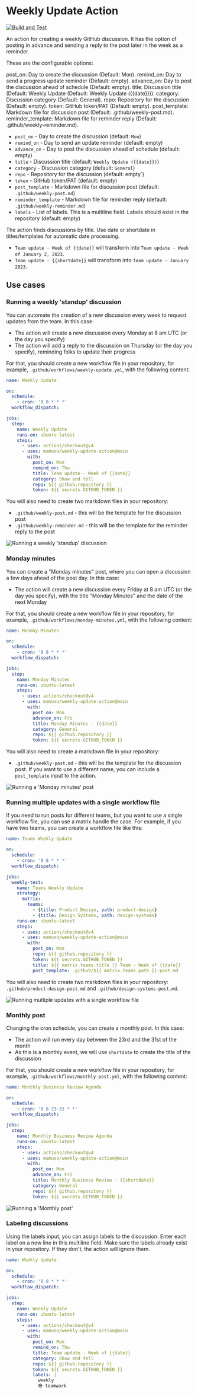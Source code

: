 # Weekly Update Action

[![Build and Test](https://github.com/mamuso/weekly-update-action/actions/workflows/test.yml/badge.svg)](https://github.com/mamuso/weekly-update-action/actions/workflows/test.yml)

An action for creating a weekly GitHub discussion. It has the option of posting in advance and sending a reply to the post later in the week as a reminder.

These are the configurable options:

post_on: Day to create the discussion (Default: Mon).
remind_on: Day to send a progress update reminder (Default: empty).
advance_on: Day to post the discussion ahead of schedule (Default: empty).
title: Discussion title (Default: Weekly Update (Default: Weekly Update ({{date}})).
category: Discussion category (Default: General).
repo: Repository for the discussion (Default: empty).
token: GitHub token/PAT (Default: empty).
post_template: Markdown file for discussion post (Default: .github/weekly-post.md).
reminder_template: Markdown file for reminder reply (Default: .github/weekly-reminder.md).

- `post_on` - Day to create the discussion (default: `Mon`)
- `remind_on` - Day to send an update reminder (default: empty)
- `advance_on` - Day to post the discussion ahead of schedule (default: empty)
- `title` - Discussion title (default: `Weekly Update ({{date}})`)
- `category` - Discussion category (default: `General`)
- `repo` - Repository for the discussion (default: empty`)
- `token` - GitHub token/PAT (default: empty)
- `post_template` - Markdown file for discussion post (default: `.github/weekly-post.md`)
- `reminder_template` - Markdown file for reminder reply (default: `.github/weekly-reminder.md`)
- `labels` - List of labels. This is a multiline field. Labels should exist in the repository (default: empty)

The action finds discussions by title. Use date or shortdate in titles/templates for automatic date processing.

- `Team update - Week of {{date}}` will transform into `Team update - Week of January 2, 2023`.
- `Team update - {{shortdate}}` will transform into `Team update - January 2023`.

## Use cases

### Running a weekly 'standup' discussion

You can automate the creation of a new discussion every week to request updates from the team. In this case:

- The action will create a new discussion every Monday at 8 am UTC (or the day you specify)
- The action will add a reply to the discussion on Thursday (or the day you specify), reminding folks to update their progress

For that, you should create a new workflow file in your repository, for example, `.github/workflows/weekly-update.yml`, with the following content:

```yaml
name: Weekly Update

on:
  schedule:
    - cron: '0 8 * * *'
  workflow_dispatch:

jobs:
  step:
    name: Weekly Update
    runs-on: ubuntu-latest
    steps:
      - uses: actions/checkout@v4
      - uses: mamuso/weekly-update-action@main
        with:
          post_on: Mon
          remind_on: Thu
          title: Team update - Week of {{date}}
          category: Show and tell
          repo: ${{ github.repository }}
          token: ${{ secrets.GITHUB_TOKEN }}
```

You will also need to create two markdown files in your repository:

- `.github/weekly-post.md` - this will be the template for the discussion post
- `.github/weekly-reminder.md` - this will be the template for the reminder reply to the post

![Running a weekly 'standup' discussion](https://user-images.githubusercontent.com/3992/211126881-8e60f290-d56f-4a20-8d3f-bb870d345922.png)

### Monday minutes

You can create a "Monday minutes" post, where you can open a discussion a few days ahead of the post day. In this case:

- The action will create a new discussion every Friday at 8 am UTC (or the day you specify), with the title "Monday Minutes" and the date of the next Monday

For that, you should create a new workflow file in your repository, for example, `.github/workflows/monday-minutes.yml`, with the following content:

```yaml
name: Monday Minutes

on:
  schedule:
    - cron: '0 8 * * *'
  workflow_dispatch:

jobs:
  step:
    name: Monday Minutes
    runs-on: ubuntu-latest
    steps:
      - uses: actions/checkout@v4
      - uses: mamuso/weekly-update-action@main
        with:
          post_on: Mon
          advance_on: Fri
          title: Monday Minutes - {{date}}
          category: General
          repo: ${{ github.repository }}
          token: ${{ secrets.GITHUB_TOKEN }}
```

You will also need to create a markdown file in your repository:

- `.github/weekly-post.md` - this will be the template for the discussion post. If you want to use a different name, you can include a `post_template` input to the action.

![Running a 'Monday minutes' post](https://user-images.githubusercontent.com/3992/211245515-41b8b9f3-e8b3-48c9-8434-64c591267fc9.png)

### Running multiple updates with a single workflow file

If you need to run posts for different teams, but you want to use a single workflow file, you can use a matrix handle the case. For example, if you have two teams, you can create a workflow file like this:

```yaml
name: Teams Weekly Update

on:
  schedule:
    - cron: '0 8 * * *'
  workflow_dispatch:

jobs:
  weekly-test:
    name: Teams Weekly Update
    strategy:
      matrix:
        teams:
          - {title: Product Design, path: product-design}
          - {title: Design Systems, path: design-systems}
    runs-on: ubuntu-latest
    steps:
      - uses: actions/checkout@v4
      - uses: mamuso/weekly-update-action@main
        with:
          post_on: Mon
          repo: ${{ github.repository }}
          token: ${{ secrets.GITHUB_TOKEN }}
          title: ${{ matrix.teams.title }} Team - Week of {{date}}
          post_template: .github/${{ matrix.teams.path }}-post.md
```

You will also need to create two markdown files in your repository: `.github/product-design-post.md` and `.github/design-systems-post.md`.

![Running multiple updates with a single workflow file](https://user-images.githubusercontent.com/3992/211471996-7328aa46-ab61-46c0-a17d-92543d941fa4.png)

### Monthly post

Changing the cron schedule, you can create a monthly post. In this case:

- The action will run every day between the 23rd and the 31st of the month
- As this is a monthly event, we will use `shortdate` to create the title of the discussion

For that, you should create a new workflow file in your repository, for example, `.github/workflows/monthly-post.yml`, with the following content:

```yaml
name: Monthly Business Review Agenda

on:
  schedule:
    - cron: '0 8 23-31 * *'
  workflow_dispatch:

jobs:
  step:
    name: Monthly Business Review Agenda
    runs-on: ubuntu-latest
    steps:
      - uses: actions/checkout@v4
      - uses: mamuso/weekly-update-action@main
        with:
          post_on: Mon
          advance_on: Fri
          title: Monthly Business Review - {{shortdate}}
          category: General
          repo: ${{ github.repository }}
          token: ${{ secrets.GITHUB_TOKEN }}
```

![Running a 'Monthly post'](https://user-images.githubusercontent.com/3992/211470297-2df440fa-bf2d-4268-99f1-d6264cc0c195.png)

### Labeling discussions

Using the labels input, you can assign labels to the discussion. Enter each label on a new line in this multiline field. Make sure the labels already exist in your repository. If they don't, the action will ignore them.

```yaml
name: Weekly Update

on:
  schedule:
    - cron: '0 8 * * *'
  workflow_dispatch:

jobs:
  step:
    name: Weekly Update
    runs-on: ubuntu-latest
    steps:
      - uses: actions/checkout@v4
      - uses: mamuso/weekly-update-action@main
        with:
          post_on: Mon
          remind_on: Thu
          title: Team update - Week of {{date}}
          category: Show and tell
          repo: ${{ github.repository }}
          token: ${{ secrets.GITHUB_TOKEN }}
          labels: |
            weekly
            😎 teamwork
```
